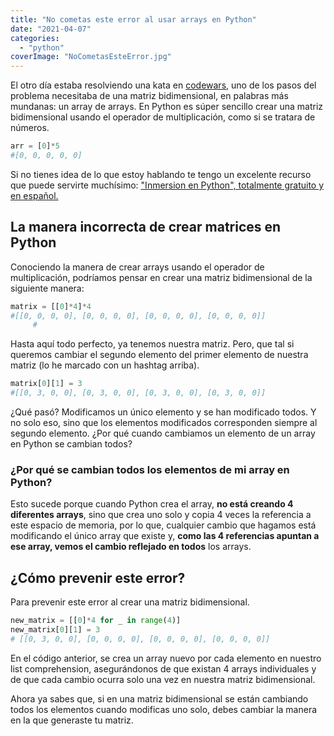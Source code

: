 ```yaml
---
title: "No cometas este error al usar arrays en Python"
date: "2021-04-07"
categories: 
  - "python"
coverImage: "NoCometasEsteError.jpg"
---
```


El otro día estaba resolviendo una kata en [codewars](http://www.codewars.com/r/qsX8Ww), uno de los pasos del problema necesitaba de una matriz bidimensional, en palabras más mundanas: un array de arrays. En Python es súper sencillo crear una matriz bidimensional usando el operador de multiplicación, como si se tratara de números.

```python
arr = [0]*5
#[0, 0, 0, 0, 0]
```

Si no tienes idea de lo que estoy hablando te tengo un excelente recurso que puede servirte muchísimo: ["Inmersion en Python", totalmente gratuito y en español.](https://coffeebytes.dev/aprende-python-desde-cero-con-este-libro-gratuito/)

## La manera incorrecta de crear matrices en Python

Conociendo la manera de crear arrays usando el operador de multiplicación, podríamos pensar en crear una matriz bidimensional de la siguiente manera:

```python
matrix = [[0]*4]*4
#[[0, 0, 0, 0], [0, 0, 0, 0], [0, 0, 0, 0], [0, 0, 0, 0]]
     #
```

Hasta aquí todo perfecto, ya tenemos nuestra matriz. Pero, que tal si queremos cambiar el segundo elemento del primer elemento de nuestra matriz (lo he marcado con un hashtag arriba).

```python
matrix[0][1] = 3
#[[0, 3, 0, 0], [0, 3, 0, 0], [0, 3, 0, 0], [0, 3, 0, 0]]
```

¿Qué pasó? Modificamos un único elemento y se han modificado todos. Y no solo eso, sino que los elementos modificados corresponden siempre al segundo elemento. ¿Por qué cuando cambiamos un elemento de un array en Python se cambian todos?

### ¿Por qué se cambian todos los elementos de mi array en Python?

Esto sucede porque cuando Python crea el array, **no está creando 4 diferentes arrays**, sino que crea uno solo y copia 4 veces la referencia a este espacio de memoria, por lo que, cualquier cambio que hagamos está modificando el único array que existe y, **como las 4 referencias apuntan a ese array, vemos el cambio reflejado en todos** los arrays.

## ¿Cómo prevenir este error?

Para prevenir este error al crear una matriz bidimensional.

```python
new_matrix = [[0]*4 for _ in range(4)]
new_matrix[0][1] = 3
# [[0, 3, 0, 0], [0, 0, 0, 0], [0, 0, 0, 0], [0, 0, 0, 0]]
```

En el código anterior, se crea un array nuevo por cada elemento en nuestro list comprehension, asegurándonos de que existan 4 arrays individuales y de que cada cambio ocurra solo una vez en nuestra matriz bidimensional.

Ahora ya sabes que, si en una matriz bidimensional se están cambiando todos los elementos cuando modificas uno solo, debes cambiar la manera en la que generaste tu matriz.
